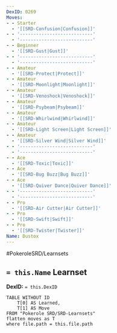 ```yaml
---
DexID: 0269
Moves:
- - Starter
  - '[[SRD-Confusion|Confusion]]'
- - '---------------------------'
  - '---------------------------'
- - Beginner
  - '[[SRD-Gust|Gust]]'
- - '---------------------------'
  - '---------------------------'
- - Amateur
  - '[[SRD-Protect|Protect]]'
- - Amateur
  - '[[SRD-Moonlight|Moonlight]]'
- - Amateur
  - '[[SRD-Venoshock|Venoshock]]'
- - Amateur
  - '[[SRD-Psybeam|Psybeam]]'
- - Amateur
  - '[[SRD-Whirlwind|Whirlwind]]'
- - Amateur
  - '[[SRD-Light Screen|Light Screen]]'
- - Amateur
  - '[[SRD-Silver Wind|Silver Wind]]'
- - '---------------------------'
  - '---------------------------'
- - Ace
  - '[[SRD-Toxic|Toxic]]'
- - Ace
  - '[[SRD-Bug Buzz|Bug Buzz]]'
- - Ace
  - '[[SRD-Quiver Dance|Quiver Dance]]'
- - '---------------------------'
  - '---------------------------'
- - Pro
  - '[[SRD-Air Cutter|Air Cutter]]'
- - Pro
  - '[[SRD-Swift|Swift]]'
- - Pro
  - '[[SRD-Twister|Twister]]'
Name: Dustox
---
```


#PokeroleSRD/Learnsets

## `= this.Name` Learnset

**DexID:** `= this.DexID`

```dataview
TABLE WITHOUT ID
    T[0] AS Learned,
    T[1] AS Move
FROM "Pokerole SRD/SRD-Learnsets"
flatten moves as T
where file.path = this.file.path
```

